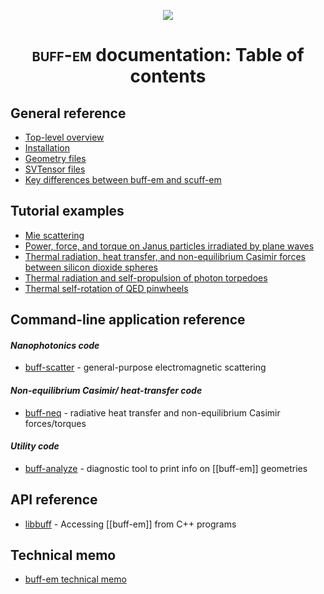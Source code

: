<p align="center"><img align="center" src="img/buffEMLogo.png"></p>

<p align="center"><h1 align="center">
 <span class="SmallCaps">buff-em</span> documentation: Table of contents
</h1> 
</p>

## General reference

* [Top-level overview](reference/TopLevel.md)
* [Installation](reference/Installing.md)
* [Geometry files](reference/Geometries.md)
* [SVTensor files](reference/SVTensors.md)
* [Key differences between <span class="SC">buff-em</span> and <span class="SC">scuff-em</span>](reference/BUFFvsSCUFF.md)

<a name="Examples"></a>
## Tutorial examples

+ [Mie scattering](examples/MieScattering/index.md)
+ [Power, force, and torque on Janus particles irradiated by plane waves](examples/JanusParticles/index.md)
+ [Thermal radiation, heat transfer, and non-equilibrium Casimir forces between silicon dioxide spheres](examples/SiO2Spheres/index.md)
+ [Thermal radiation and self-propulsion of photon torpedoes](examples/PhotonTorpedoes/index.md)
+ [Thermal self-rotation of QED pinwheels](examples/Pinwheels/index.md)

## Command-line application reference

#### *Nanophotonics code*
- [buff-scatter][buff-scatter]    - general-purpose electromagnetic scattering
      
#### *Non-equilibrium Casimir/ heat-transfer code*
- [buff-neq][buff-neq]            - radiative heat transfer and non-equilibrium Casimir forces/torques

#### *Utility code*
- [buff-analyze][buff-analyze]    - diagnostic tool to print info on [[buff-em]] geometries

## API reference

* [libbuff][libbuff] - Accessing [[buff-em]] from C++ programs

## Technical memo

* [<span class="SC">buff-em</span> technical memo][memo]

[buffEMLogo]:         img/buffEMLogo.png
[buff-scatter]:       applications/buff-scatter.md
[buff-neq]:           applications/buff-neq.md
[buff-analyze]:       applications/buff-analyze.md
[libbuff]:            API/libbuff.md
[memo]:               tex/buff-em-tex.md
